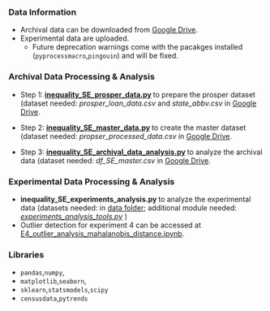 ### Data Information
* Archival data can be downloaded from [Google Drive](https://drive.google.com/drive/folders/1Y28XIQJmmVjROrPddpf78rF9-5Zcrs6B?usp=sharing). 
* Experimental data are uploaded. 
   *  Future deprecation warnings come with the pacakges installed (```pyprocessmacro```,```pingouin```) and will be fixed.

### Archival Data Processing & Analysis
* Step 1: <b> [inequality_SE_prosper_data.py](https://github.com/jinyan0425/inequality_related/tree/main/Inequality_sharing_economy/archival/scripts/inequality_SE_prosper_data.py) </b> to prepare the prosper dataset (dataset needed: <i> prosper_loan_data.csv </i> and <i> state_abbv.csv </i> in [Google Drive](https://drive.google.com/drive/folders/1Y28XIQJmmVjROrPddpf78rF9-5Zcrs6B?usp=sharing). 

* Step 2: <b> [inequality_SE_master_data.py](https://github.com/jinyan0425/inequality_related/tree/main/Inequality_sharing_economy/archival/scripts/inequality_SE_master_data.py) </b> to create the master dataset (dataset needed: <i> propser_processed_data.csv </i> in [Google Drive](https://drive.google.com/drive/folders/1Y28XIQJmmVjROrPddpf78rF9-5Zcrs6B?usp=sharing). 

* Step 3: <b> [inequality_SE_archival_data_analysis.py](https://github.com/jinyan0425/inequality_related/tree/main/Inequality_sharing_economy/archival/scripts/inequality_SE_archival_data_analysis.py) </b> to analyze the archival data (dataset needed: <i> df_SE_master.csv</i> in [Google Drive](https://drive.google.com/drive/folders/1Y28XIQJmmVjROrPddpf78rF9-5Zcrs6B?usp=sharing).

### Experimental Data Processing & Analysis
* <b> inequality_SE_experiments_analysis.py </b> to analyze the experimental data (datasets needed: in [data folder](https://github.com/jinyan0425/inequality_related/tree/main/Inequality_sharing_economy/experiments/data); additional module needed: <i> [experiments_analysis_tools.py](https://github.com/jinyan0425/inequality_related/tree/main/Inequality_sharing_economy/experiments/scripts/experiments_analysis_tools.py) </i>)
* Outlier detection for experiment 4 can be accessed at [E4_outlier_analysis_mahalanobis_distance.ipynb](https://github.com/jinyan0425/inequality_related/tree/main/Inequality_sharing_economy/experiments/scripts/E4_outlier_analysis_mahalanobis_distance.ipynb).

### Libraries
* ```pandas```,```numpy```,
* ```matplotlib```,```seaborn```,
* ```sklearn```,```statsmodels```,```scipy```
* ```censusdata```,```pytrends```

